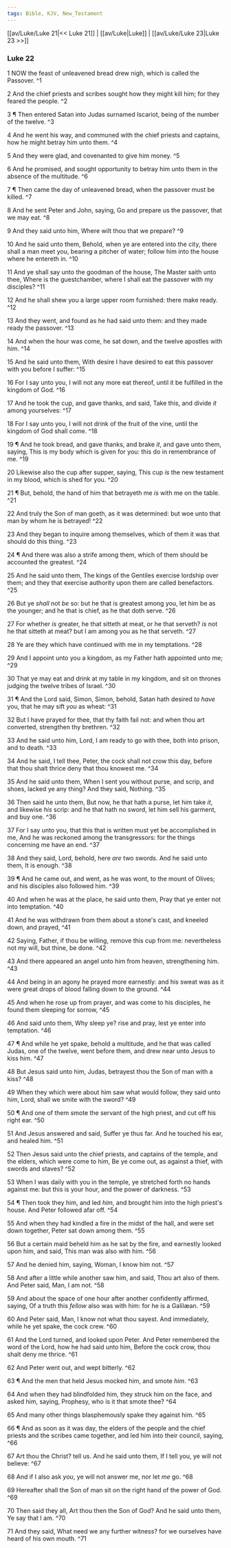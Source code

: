 ```yaml
---
tags: Bible, KJV, New_Testament
---
```


[[av/Luke/Luke 21|<< Luke 21]] | [[av/Luke|Luke]] | [[av/Luke/Luke 23|Luke 23 >>]]

### Luke 22

1 NOW the feast of unleavened bread drew nigh, which is called the Passover. ^1

2 And the chief priests and scribes sought how they might kill him; for they feared the people. ^2

3 ¶ Then entered Satan into Judas surnamed Iscariot, being of the number of the twelve. ^3

4 And he went his way, and communed with the chief priests and captains, how he might betray him unto them. ^4

5 And they were glad, and covenanted to give him money. ^5

6 And he promised, and sought opportunity to betray him unto them in the absence of the multitude. ^6

7 ¶ Then came the day of unleavened bread, when the passover must be killed. ^7

8 And he sent Peter and John, saying, Go and prepare us the passover, that we may eat. ^8

9 And they said unto him, Where wilt thou that we prepare? ^9

10 And he said unto them, Behold, when ye are entered into the city, there shall a man meet you, bearing a pitcher of water; follow him into the house where he entereth in. ^10

11 And ye shall say unto the goodman of the house, The Master saith unto thee, Where is the guestchamber, where I shall eat the passover with my disciples? ^11

12 And he shall shew you a large upper room furnished: there make ready. ^12

13 And they went, and found as he had said unto them: and they made ready the passover. ^13

14 And when the hour was come, he sat down, and the twelve apostles with him. ^14

15 And he said unto them, With desire I have desired to eat this passover with you before I suffer: ^15

16 For I say unto you, I will not any more eat thereof, until it be fulfilled in the kingdom of God. ^16

17 And he took the cup, and gave thanks, and said, Take this, and divide _it_ among yourselves: ^17

18 For I say unto you, I will not drink of the fruit of the vine, until the kingdom of God shall come. ^18

19 ¶ And he took bread, and gave thanks, and brake _it_, and gave unto them, saying, This is my body which is given for you: this do in remembrance of me. ^19

20 Likewise also the cup after supper, saying, This cup _is_ the new testament in my blood, which is shed for you. ^20

21 ¶ But, behold, the hand of him that betrayeth me _is_ with me on the table. ^21

22 And truly the Son of man goeth, as it was determined: but woe unto that man by whom he is betrayed! ^22

23 And they began to inquire among themselves, which of them it was that should do this thing. ^23

24 ¶ And there was also a strife among them, which of them should be accounted the greatest. ^24

25 And he said unto them, The kings of the Gentiles exercise lordship over them; and they that exercise authority upon them are called benefactors. ^25

26 But ye _shall_ not _be_ so: but he that is greatest among you, let him be as the younger; and he that is chief, as he that doth serve. ^26

27 For whether _is_ greater, he that sitteth at meat, or he that serveth? _is_ not he that sitteth at meat? but I am among you as he that serveth. ^27

28 Ye are they which have continued with me in my temptations. ^28

29 And I appoint unto you a kingdom, as my Father hath appointed unto me; ^29

30 That ye may eat and drink at my table in my kingdom, and sit on thrones judging the twelve tribes of Israel. ^30

31 ¶ And the Lord said, Simon, Simon, behold, Satan hath desired _to_ _have_ you, that he may sift _you_ as wheat: ^31

32 But I have prayed for thee, that thy faith fail not: and when thou art converted, strengthen thy brethren. ^32

33 And he said unto him, Lord, I am ready to go with thee, both into prison, and to death. ^33

34 And he said, I tell thee, Peter, the cock shall not crow this day, before that thou shalt thrice deny that thou knowest me. ^34

35 And he said unto them, When I sent you without purse, and scrip, and shoes, lacked ye any thing? And they said, Nothing. ^35

36 Then said he unto them, But now, he that hath a purse, let him take _it_, and likewise _his_ scrip: and he that hath no sword, let him sell his garment, and buy one. ^36

37 For I say unto you, that this that is written must yet be accomplished in me, And he was reckoned among the transgressors: for the things concerning me have an end. ^37

38 And they said, Lord, behold, here _are_ two swords. And he said unto them, It is enough. ^38

39 ¶ And he came out, and went, as he was wont, to the mount of Olives; and his disciples also followed him. ^39

40 And when he was at the place, he said unto them, Pray that ye enter not into temptation. ^40

41 And he was withdrawn from them about a stone's cast, and kneeled down, and prayed, ^41

42 Saying, Father, if thou be willing, remove this cup from me: nevertheless not my will, but thine, be done. ^42

43 And there appeared an angel unto him from heaven, strengthening him. ^43

44 And being in an agony he prayed more earnestly: and his sweat was as it were great drops of blood falling down to the ground. ^44

45 And when he rose up from prayer, and was come to his disciples, he found them sleeping for sorrow, ^45

46 And said unto them, Why sleep ye? rise and pray, lest ye enter into temptation. ^46

47 ¶ And while he yet spake, behold a multitude, and he that was called Judas, one of the twelve, went before them, and drew near unto Jesus to kiss him. ^47

48 But Jesus said unto him, Judas, betrayest thou the Son of man with a kiss? ^48

49 When they which were about him saw what would follow, they said unto him, Lord, shall we smite with the sword? ^49

50 ¶ And one of them smote the servant of the high priest, and cut off his right ear. ^50

51 And Jesus answered and said, Suffer ye thus far. And he touched his ear, and healed him. ^51

52 Then Jesus said unto the chief priests, and captains of the temple, and the elders, which were come to him, Be ye come out, as against a thief, with swords and staves? ^52

53 When I was daily with you in the temple, ye stretched forth no hands against me: but this is your hour, and the power of darkness. ^53

54 ¶ Then took they him, and led _him_, and brought him into the high priest's house. And Peter followed afar off. ^54

55 And when they had kindled a fire in the midst of the hall, and were set down together, Peter sat down among them. ^55

56 But a certain maid beheld him as he sat by the fire, and earnestly looked upon him, and said, This man was also with him. ^56

57 And he denied him, saying, Woman, I know him not. ^57

58 And after a little while another saw him, and said, Thou art also of them. And Peter said, Man, I am not. ^58

59 And about the space of one hour after another confidently affirmed, saying, Of a truth this _fellow_ also was with him: for he is a Galilæan. ^59

60 And Peter said, Man, I know not what thou sayest. And immediately, while he yet spake, the cock crew. ^60

61 And the Lord turned, and looked upon Peter. And Peter remembered the word of the Lord, how he had said unto him, Before the cock crow, thou shalt deny me thrice. ^61

62 And Peter went out, and wept bitterly. ^62

63 ¶ And the men that held Jesus mocked him, and smote _him_. ^63

64 And when they had blindfolded him, they struck him on the face, and asked him, saying, Prophesy, who is it that smote thee? ^64

65 And many other things blasphemously spake they against him. ^65

66 ¶ And as soon as it was day, the elders of the people and the chief priests and the scribes came together, and led him into their council, saying, ^66

67 Art thou the Christ? tell us. And he said unto them, If I tell you, ye will not believe: ^67

68 And if I also ask _you_, ye will not answer me, nor let _me_ go. ^68

69 Hereafter shall the Son of man sit on the right hand of the power of God. ^69

70 Then said they all, Art thou then the Son of God? And he said unto them, Ye say that I am. ^70

71 And they said, What need we any further witness? for we ourselves have heard of his own mouth. ^71
